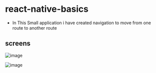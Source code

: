 # react-native-basics
  - In This Small application i have created navigation to move from one route to another route

##  screens

![image](https://github.com/kartik8959/react-native-basics/assets/77157222/ae298bfc-7aa3-4b67-b0a1-0fa9dd985a05)

![image](https://github.com/kartik8959/react-native-basics/assets/77157222/40347b0e-850a-498e-a5da-3cc8a02e93cc)




